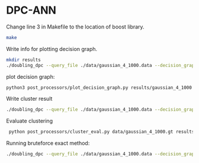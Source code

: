 # DPC-ANN


Change line 3 in Makefile to the location of boost library.
```bash
make
```

Write info for plotting decision graph.
```bash
mkdir results
./doubling_dpc --query_file ./data/gaussian_4_1000.data --decision_graph_path ./results/gaussian_4_1000.dg 
```

plot decision graph:
```bash
python3 post_processors/plot_decision_graph.py results/gaussian_4_1000.dg 
```

Write cluster result
```bash
./doubling_dpc --query_file ./data/gaussian_4_1000.data --decision_graph_path ./results/gaussian_4_1000.dg --dist_cutoff 95 --output_file ./results/gaussian_4_1000.cluster
 ```

Evaluate clustering
```bash
 python post_processors/cluster_eval.py data/gaussian_4_1000.gt results/gaussian_4_1000.cluster 
```


Running bruteforce exact method:
```bash
./doubling_dpc --query_file ./data/gaussian_4_1000.data --decision_graph_path ./results/gaussian_4_1000_bruteforce.dg --output_file ./results/gaussian_4_1000_bruteforce.cluster --dist_cutoff 95 --bruteforce true
```